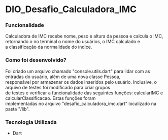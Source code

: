 # DIO_Desafio_Calculadora_IMC

### Funcionalidade
Calculadora de IMC recebe nome, peso e altura da pessoa e calcula o IMC,  
retornando o no terminal o nome do usuários, o IMC calculado e  
a classificação da normalidade do índice.

### Como foi desenvolvido?
Foi criado um arquivo chamado "console.utils.dart" para lidar com as entradas do usuário, além de uma nova classe Pessoa,  
responsável por armazenar os dados inseridos pelo usuário. Inclusive, o arquivo de testes foi modificado para criar grupos  
de testes e verificar a funcionalidade das seguintes funções: calcularIMC e calcularClassificacao. Estas funções foram  
implementadas no arquivo "desafio_calculadora_imc.dart" localizado na pasta "/lib".

### Tecnologia Utilizada

- Dart

